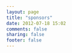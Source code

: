 ```yaml
---
layout: page
title: "sponsors"
date: 2012-07-18 15:02
comments: false
sharing: false
footer: false
---
```


